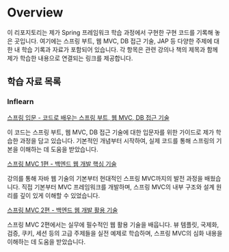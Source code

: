 # Overview

이 리포지토리는 제가 Spring 프레임워크 학습 과정에서 구현한 구현 코드를 기록해 놓은 곳입니다. 여기에는 스프링 부트, 웹 MVC, DB 접근 기술, JAP 등 다양한 주제에 대한 내 학습 기록과 자료가 포함되어 있습니다.
각 항목은 관련 강의나 책의 제목과 함께 제가 학습한 내용으로 연결되는 링크를 제공합니다.

## 학습 자료 목록

### Inflearn

[스프링 입문 - 코드로 배우는 스프링 부트, 웹 MVC, DB 접근 기술](https://github.com/swhyeon98/spring-study-records/tree/main/inflearn/spring-intro-boot-web-mvc-db)

이 코드는 스프링 부트, 웹 MVC, DB 접근 기술에 대한 입문자를 위한 가이드로 제가 학습한 과정을 담고 있습니다. 기본적인 개념부터 시작하여, 실제 코드를 통해 스프링의 기본을 이해하는 데 도움을 받았습니다.

[스프링 MVC 1편 - 백엔드 웹 개발 핵심 기술](https://github.com/swhyeon98/spring-study-records/tree/main/inflearn/spring-mvc1-web-core-tech)

강의를 통해 자바 웹 기술의 기본부터 현대적인 스프링 MVC까지의 발전 과정을 배웠습니다. 직접 기본부터 MVC 프레임워크를 개발하며, 스프링 MVC의 내부 구조와 설계 원리를 깊이 있게 이해할 수 있었습니다.

[스프링 MVC 2편 - 백엔드 웹 개발 활용 기술](https://github.com/swhyeon98/spring-study-records/tree/main/inflearn/spring-mvc2-web-util-tech)

스프링 MVC 2편에서는 실무에 필수적인 웹 활용 기술을 배웁니다. 뷰 템플릿, 국제화, 검증, 쿠키, 세션 등의 고급 주제들을 실전 예제로 학습하며, 스프링 MVC의 심화 내용을 이해하는 데 도움을 받았습니다.
